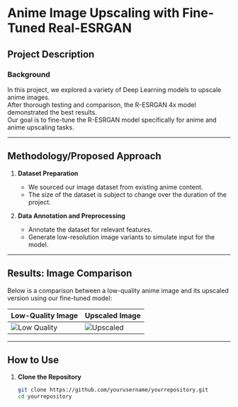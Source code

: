 # Anime Image Upscaling with Fine-Tuned Real-ESRGAN

## Project Description

### Background  
In this project, we explored a variety of Deep Learning models to upscale anime images.  
After thorough testing and comparison, the R-ESRGAN 4x model demonstrated the best results.  
Our goal is to fine-tune the R-ESRGAN model specifically for anime and anime upscaling tasks.

---

## Methodology/Proposed Approach

1. **Dataset Preparation**  
   - We sourced our image dataset from existing anime content.  
   - The size of the dataset is subject to change over the duration of the project.  

2. **Data Annotation and Preprocessing**  
   - Annotate the dataset for relevant features.  
   - Generate low-resolution image variants to simulate input for the model.

---

## Results: Image Comparison

Below is a comparison between a low-quality anime image and its upscaled version using our fine-tuned model:

| Low-Quality Image | Upscaled Image |
|--------------------|----------------|
| ![Low Quality](insert_low_quality_image_path_here) | ![Upscaled](insert_upscaled_image_path_here) |

---

## How to Use

1. **Clone the Repository**  
   ```bash
   git clone https://github.com/yourusername/yourrepository.git
   cd yourrepository
